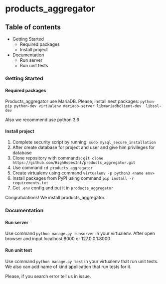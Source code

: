 # products_aggregator

## Table of contents

* Getting Started
  * Required packages
  * Install project
* Documentation
  * Run server
  * Run unit tests
  
### Getting Started

#### Required packages

Products_aggregator use MariaDB. Please, install next packages:
`python-pip python-dev virtualenv mariadb-server libmariadbclient-dev 
libssl-dev`

Also we recommend use python 3.6

#### Install project

1. Complete security script by running:
`sudo mysql_secure_installation`
2. After create database for project and user and give him privileges
for database
3. Clone repository with commands:
`git clone https://github.com/HighHopesInt/products_aggregator.git`
4. Use command `cd products_aggregator` 
5. Create virtualenv using command `virtualenv -p python3 <name env>`
6. Install packages from PyPI using command `pip install -r requirements.txt`
7. Get `.env` config and put it in `products_aggregator`

Congratulations! We install products_aggregator.

### Documentation 

#### Run server

Use command `python manage.py runserver` in your virtualenv.
After open browser and input localhost:8000 or 127.0.0.1:8000

#### Run unit test

Use command `python manage.py test` in your virtualenv that run unit tests.
We also can add name of kind application that run tests for it.

Please, if you search error tell us in issue.